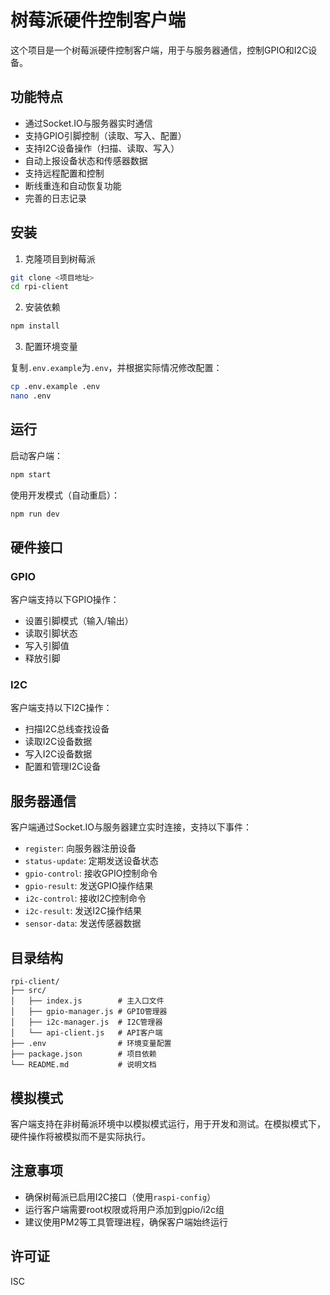 # 树莓派硬件控制客户端

这个项目是一个树莓派硬件控制客户端，用于与服务器通信，控制GPIO和I2C设备。

## 功能特点

- 通过Socket.IO与服务器实时通信
- 支持GPIO引脚控制（读取、写入、配置）
- 支持I2C设备操作（扫描、读取、写入）
- 自动上报设备状态和传感器数据
- 支持远程配置和控制
- 断线重连和自动恢复功能
- 完善的日志记录

## 安装

1. 克隆项目到树莓派

```bash
git clone <项目地址>
cd rpi-client
```

2. 安装依赖

```bash
npm install
```

3. 配置环境变量

复制`.env.example`为`.env`，并根据实际情况修改配置：

```bash
cp .env.example .env
nano .env
```

## 运行

启动客户端：

```bash
npm start
```

使用开发模式（自动重启）：

```bash
npm run dev
```

## 硬件接口

### GPIO

客户端支持以下GPIO操作：

- 设置引脚模式（输入/输出）
- 读取引脚状态
- 写入引脚值
- 释放引脚

### I2C

客户端支持以下I2C操作：

- 扫描I2C总线查找设备
- 读取I2C设备数据
- 写入I2C设备数据
- 配置和管理I2C设备

## 服务器通信

客户端通过Socket.IO与服务器建立实时连接，支持以下事件：

- `register`: 向服务器注册设备
- `status-update`: 定期发送设备状态
- `gpio-control`: 接收GPIO控制命令
- `gpio-result`: 发送GPIO操作结果
- `i2c-control`: 接收I2C控制命令
- `i2c-result`: 发送I2C操作结果
- `sensor-data`: 发送传感器数据

## 目录结构

```
rpi-client/
├── src/
│   ├── index.js        # 主入口文件
│   ├── gpio-manager.js # GPIO管理器
│   ├── i2c-manager.js  # I2C管理器
│   └── api-client.js   # API客户端
├── .env                # 环境变量配置
├── package.json        # 项目依赖
└── README.md           # 说明文档
```

## 模拟模式

客户端支持在非树莓派环境中以模拟模式运行，用于开发和测试。在模拟模式下，硬件操作将被模拟而不是实际执行。

## 注意事项

- 确保树莓派已启用I2C接口（使用`raspi-config`）
- 运行客户端需要root权限或将用户添加到gpio/i2c组
- 建议使用PM2等工具管理进程，确保客户端始终运行

## 许可证

ISC 